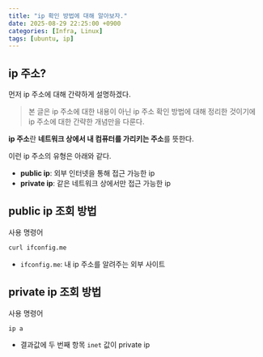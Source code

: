```yaml
---
title: "ip 확인 방법에 대해 알아보자."
date: 2025-08-29 22:25:00 +0900
categories: [Infra, Linux]
tags: [ubuntu, ip]
---
```


## **ip 주소?**
먼저 ip 주소에 대해 간략하게 설명하겠다.

> 본 글은 ip 주소에 대한 내용이 아닌 ip 주소 확인 방법에 대해 정리한 것이기에 ip 주소에 대한 간략한 개념만을 다룬다.

**ip 주소**란 **네트워크 상에서 내 컴퓨터를 가리키는 주소**를 뜻한다.

이런 ip 주소의 유형은 아래와 같다.
- **public ip**: 외부 인터넷을 통해 접근 가능한 ip
- **private ip**: 같은 네트워크 상에서만 접근 가능한 ip

## **public ip 조회 방법**
사용 명령어
```bash
curl ifconfig.me
```

- `ifconfig.me`: 내 ip 주소를 알려주는 외부 사이트


## **private ip 조회 방법**
사용 명령어
```bash
ip a
```

- 결과값에 두 번째 항목 `inet` 값이 private ip